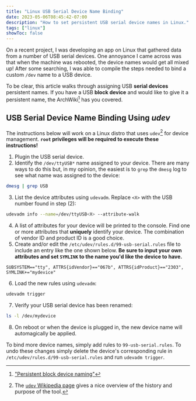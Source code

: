 ```yaml
---
title: "Linux USB Serial Device Name Binding"
date: 2023-05-06T08:45:42-07:00
description: "How to set persistent USB serial device names in Linux."
tags: ["linux"]
showToc: false
---
```


On a recent project, I was developing an app on Linux that gathered data from a
number of USB serial devices. One annoyance I came across was that when the
machine was rebooted, the device names would get all mixed up! After some
searching, I was able to compile the steps needed to bind a custom `/dev` name
to a USB device.

To be clear, this article walks through assigning USB **serial devices**
persistent names. If you have a USB **block device** and would like to give it a
persistent name, the ArchWiki[^1] has you covered.

## USB Serial Device Name Binding Using *udev*

The instructions below will work on a Linux distro that uses `udev`[^2] for
device management. **`root` privileges will be required to execute these
instructions!**

1. Plugin the USB serial device.
2. Identify the `/dev/ttyUSB*` name assigned to your device. There are many ways
   to do this but, in my opinion, the easiest is to `grep` the `dmesg` log to
   see what name was assigned to the device:
```bash
dmesg | grep USB
```
3. List the device attributes using `udevadm`. Replace `<X>` with the USB number
   found in step (2):
```bash
udevadm info --name=/dev/ttyUSB<X> --attribute-walk
```
4. A list of attributes for your device will be printed to the console. Find one
   or more attributes that **uniquely** identify your device. The combination of
   vendor ID and product ID is a good choice.
5. Create and/or edit the `/etc/udev/rules.d/99-usb-serial.rules` file to
   include an entry like the one shown below. **Be sure to input your own
   attributes and set `SYMLINK` to the name you'd like the device to have.**
```text
SUBSYSTEM=="tty", ATTRS{idVendor}=="067b", ATTRS{idProduct}=="2303", SYMLINK+="mydevice"
```
6. Load the new rules using `udevadm`:
```bash
udevadm trigger
```
7. Verify your USB serial device has been renamed:
```bash
ls -l /dev/mydevice
```
8. On reboot or when the device is plugged in, the new device name will
   automagically be applied. 

To bind more device names, simply add rules to `99-usb-serial.rules`. To undo
these changes simply delete the device's corresponding rule in
`/etc/udev/rules.d/99-usb-serial.rules` and run `udevadm trigger`.


[1]: https://wiki.archlinux.org/title/persistent_block_device_naming
[2]: https://en.wikipedia.org/wiki/Udev

[^1]: ["Persistent block device naming"][1]
[^2]: The [`udev` Wikipedia page][2] gives a nice overview of the history and
    purpose of the tool.
